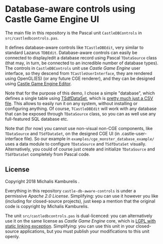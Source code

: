# Database-aware controls using Castle Game Engine UI

The main file in this repository is the Pascal unit `CastleDBControls` in `src/castledbcontrols.pas`.

It defines database-aware controls like `TCastleDBEdit`, very similar to standard Lazarus `TDBEdit`. Database-aware controls can easily be connected to display/edit a database record using Pascal `TDataSource` class (that may, in turn, be connected to an incredible number of database types). The controls in `CastleDBControls` unit use _Castle Game Engine_ user interface, so they descend from `TCastleUserInterface`, they are rendered using OpenGL(ES) (or any future CGE renderer), and they can be designed using [Castle Game Engine Editor](https://castle-engine.io/manual_editor.php).

Note that for the purpose of this demo, I chose a simple "database", which defines a single table using [TSdfDataSet](http://wiki.freepascal.org/TSdfDataSet), which is [pretty much just a CSV file](http://wiki.freepascal.org/SDF). This allows to easily run it on any system, without installing or configuring anything. Of course, `TCastleDBEdit` will work with any database that can be exposed through `TDataSource` class, so you can as well use any full-featured SQL database etc.

Note that (for now) you cannot use non-visual non-CGE components, like `TDataSource` and `TSdfDataSet`, on the designed CGE UI (in .castle-user-interface file). So our example in `examples/cge_monster_database_example/` uses a data module to configure `TDataSource` and `TSdfDataSet` visually. Alternatively, you could of course just create and initialize `TDataSource` and `TSdfDataSet` completely from Pascal code.

## License

Copyright 2018 Michalis Kamburelis .

Everything in this repository `castle-db-aware-controls` is under a permissive _Apache 2.0 License_. Simplifying: you can use it however you like (including for closed-source projects), just keep a mention that the original code is copyright by Michalis Kamburelis.

The unit `src/castledbcontrols.pas` is dual-licenced: you can alternatively use it on the same license as _Castle Game Engine_ core, which is [LGPL with static linking exception](https://github.com/castle-engine/castle-engine/blob/master/COPYING.md). Simplifying: you can use this unit in your closed-source applications, but you must publish your modifications to this unit openly.
